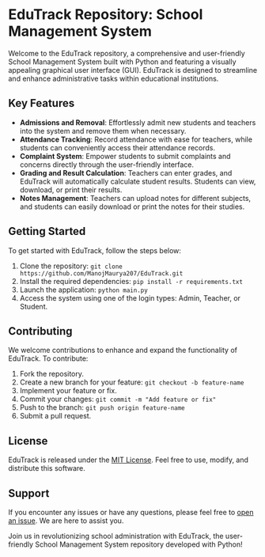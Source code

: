 # EduTrack Repository: School Management System

Welcome to the EduTrack repository, a comprehensive and user-friendly School Management System built with Python and featuring a visually appealing graphical user interface (GUI). EduTrack is designed to streamline and enhance administrative tasks within educational institutions.

## Key Features

- **Admissions and Removal**: Effortlessly admit new students and teachers into the system and remove them when necessary.
- **Attendance Tracking**: Record attendance with ease for teachers, while students can conveniently access their attendance records.
- **Complaint System**: Empower students to submit complaints and concerns directly through the user-friendly interface.
- **Grading and Result Calculation**: Teachers can enter grades, and EduTrack will automatically calculate student results. Students can view, download, or print their results.
- **Notes Management**: Teachers can upload notes for different subjects, and students can easily download or print the notes for their studies.

## Getting Started

To get started with EduTrack, follow the steps below:

1. Clone the repository: `git clone https://github.com/ManojMaurya207/EduTrack.git`
2. Install the required dependencies: `pip install -r requirements.txt`
3. Launch the application: `python main.py`
4. Access the system using one of the login types: Admin, Teacher, or Student.

## Contributing

We welcome contributions to enhance and expand the functionality of EduTrack. To contribute:

1. Fork the repository.
2. Create a new branch for your feature: `git checkout -b feature-name`
3. Implement your feature or fix.
4. Commit your changes: `git commit -m "Add feature or fix"`
5. Push to the branch: `git push origin feature-name`
6. Submit a pull request.

## License

EduTrack is released under the [MIT License](https://opensource.org/licenses/MIT). Feel free to use, modify, and distribute this software.

## Support

If you encounter any issues or have any questions, please feel free to [open an issue](https://github.com/ManojMaurya207/EduTrack/issues). We are here to assist you.

Join us in revolutionizing school administration with EduTrack, the user-friendly School Management System repository developed with Python!
